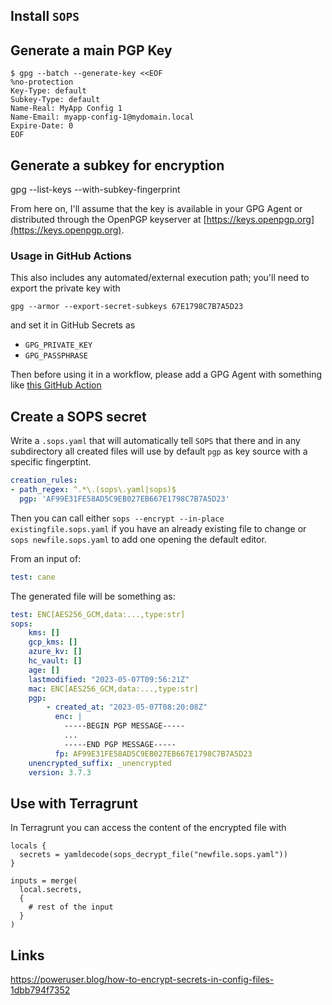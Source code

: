 
## Install `SOPS`



## Generate a main PGP Key

<!-- TODO complete this -->

```shell
$ gpg --batch --generate-key <<EOF
%no-protection
Key-Type: default
Subkey-Type: default
Name-Real: MyApp Config 1
Name-Email: myapp-config-1@mydomain.local
Expire-Date: 0
EOF
```

## Generate a subkey for encryption

gpg --list-keys --with-subkey-fingerprint

From here on, I'll assume that the key is available in your GPG Agent or distributed through the OpenPGP keyserver at [https://keys.openpgp.org](https://keys.openpgp.org).

### Usage in GitHub Actions

This also includes any automated/external execution path; you'll need to export the private key with

<!-- TODO verify export -->
```
gpg --armor --export-secret-subkeys 67E1798C7B7A5D23
```

and set it in GitHub Secrets as

* `GPG_PRIVATE_KEY`
* `GPG_PASSPHRASE`

Then before using it in a workflow, please add a GPG Agent with something like [this GitHub Action](https://github.com/crazy-max/ghaction-import-gpg)

## Create a SOPS secret

Write a `.sops.yaml` that will automatically tell `SOPS` that there and in any subdirectory all created files will use by default `pgp` as key source with a specific fingerptint.

```yaml
creation_rules:
- path_regex: ^.*\.(sops\.yaml|sops)$
  pgp: 'AF99E31FE58AD5C9EB027EB667E1798C7B7A5D23'
```

Then you can call either `sops --encrypt --in-place existingfile.sops.yaml` if you have an already existing file to change or `sops newfile.sops.yaml` to add one opening the default editor.

From an input of:

```yaml
test: cane
```

The generated file will be something as:

```yaml
test: ENC[AES256_GCM,data:...,type:str]
sops:
    kms: []
    gcp_kms: []
    azure_kv: []
    hc_vault: []
    age: []
    lastmodified: "2023-05-07T09:56:21Z"
    mac: ENC[AES256_GCM,data:...,type:str]
    pgp:
        - created_at: "2023-05-07T08:20:08Z"
          enc: |
            -----BEGIN PGP MESSAGE-----
            ...
            -----END PGP MESSAGE-----
          fp: AF99E31FE58AD5C9EB027EB667E1798C7B7A5D23
    unencrypted_suffix: _unencrypted
    version: 3.7.3

```

## Use with Terragrunt

In Terragrunt you can access the content of the encrypted file with

```hcl
locals {
  secrets = yamldecode(sops_decrypt_file("newfile.sops.yaml"))
}

inputs = merge(
  local.secrets,
  {
    # rest of the input
  }
)
```

## Links

https://poweruser.blog/how-to-encrypt-secrets-in-config-files-1dbb794f7352
